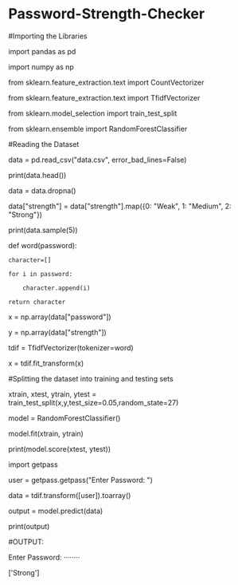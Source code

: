 # Password-Strength-Checker

#Importing the Libraries

import pandas as pd

import numpy as np

from sklearn.feature_extraction.text import CountVectorizer

from sklearn.feature_extraction.text import TfidfVectorizer

from sklearn.model_selection import train_test_split

from sklearn.ensemble import RandomForestClassifier

#Reading the Dataset

data = pd.read_csv("data.csv", error_bad_lines=False)

print(data.head())

data = data.dropna()

data["strength"] = data["strength"].map({0: "Weak", 
                                         1: "Medium",
                                         2: "Strong"})
                                         
print(data.sample(5))

def word(password):

    character=[]
    
    for i in password:
    
        character.append(i)
        
    return character
  
x = np.array(data["password"])

y = np.array(data["strength"])

tdif = TfidfVectorizer(tokenizer=word)

x = tdif.fit_transform(x)

#Splitting the dataset into training and testing sets 

xtrain, xtest, ytrain, ytest = train_test_split(x,y,test_size=0.05,random_state=27)

model = RandomForestClassifier()

model.fit(xtrain, ytrain)

print(model.score(xtest, ytest))

import getpass

user = getpass.getpass("Enter Password: ")

data = tdif.transform([user]).toarray()

output = model.predict(data)

print(output)

#OUTPUT:

Enter Password: ········

['Strong']
